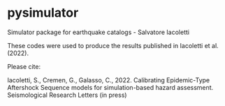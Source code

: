 # pysimulator
Simulator package for earthquake catalogs - Salvatore Iacoletti

These codes were used to produce the results published in Iacoletti et al. (2022).

Please cite:

Iacoletti, S., Cremen, G., Galasso, C., 2022. Calibrating Epidemic-Type Aftershock Sequence models for simulation-based hazard assessment. Seismological Research Letters (in press)

